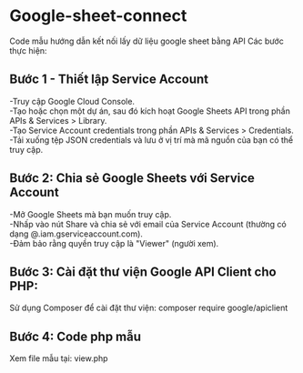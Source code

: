 # Google-sheet-connect
Code mẫu hướng dẫn kết nối lấy dữ liệu google sheet bằng API
Các bước thực hiện:

<h2>Bước 1 - Thiết lập Service Account</h2>
-Truy cập Google Cloud Console.<br>
-Tạo hoặc chọn một dự án, sau đó kích hoạt Google Sheets API trong phần APIs & Services > Library.<br>
-Tạo Service Account credentials trong phần APIs & Services > Credentials.<br>
-Tải xuống tệp JSON credentials và lưu ở vị trí mà mã nguồn của bạn có thể truy cập.<br>

<h2>Bước 2: Chia sẻ Google Sheets với Service Account</h2>
-Mở Google Sheets mà bạn muốn truy cập.<br>
-Nhấp vào nút Share và chia sẻ với email của Service Account (thường có dạng <service-account-name>@<project-id>.iam.gserviceaccount.com).<br>
-Đảm bảo rằng quyền truy cập là "Viewer" (người xem).

<h2>Bước 3: Cài đặt thư viện Google API Client cho PHP:</h2>
Sử dụng Composer để cài đặt thư viện: composer require google/apiclient

<h2>Bước 4: Code php mẫu</h2>
Xem file mẫu tại: view.php
